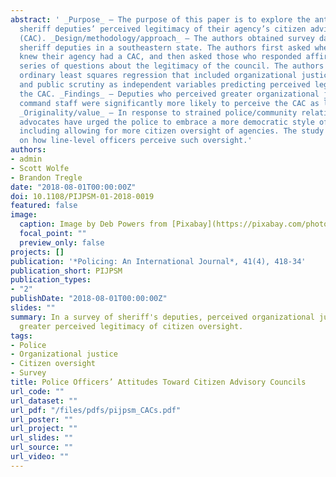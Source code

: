 ```yaml
---
abstract: ' _Purpose_ – The purpose of this paper is to explore the antecedents of
  sheriff deputies’ perceived legitimacy of their agency’s citizen advisory council
  (CAC). _Design/methodology/approach_ – The authors obtained survey data from 567
  sheriff deputies in a southeastern state. The authors first asked whether respondents
  knew their agency had a CAC, and then asked those who responded affirmatively a
  series of questions about the legitimacy of the council. The authors then ran an
  ordinary least squares regression that included organizational justice, self-legitimacy
  and public scrutiny as independent variables predicting perceived legitimacy of
  the CAC. _Findings_ – Deputies who perceived greater organizational justice from
  command staff were significantly more likely to perceive the CAC as legitimate.
  _Originality/value_ – In response to strained police/community relations, reform
  advocates have urged the police to embrace a more democratic style of policing,
  including allowing for more citizen oversight of agencies. The study sheds light
  on how line-level officers perceive such oversight.'
authors:
- admin
- Scott Wolfe
- Brandon Tregle
date: "2018-08-01T00:00:00Z"
doi: 10.1108/PIJPSM-01-2018-0019
featured: false
image:
  caption: Image by Deb Powers from [Pixabay](https://pixabay.com/photos/city-council-meeting-208769/)
  focal_point: ""
  preview_only: false
projects: []
publication: '*Policing: An International Journal*, 41(4), 418-34'
publication_short: PIJPSM
publication_types:
- "2"
publishDate: "2018-08-01T00:00:00Z"
slides: ""
summary: In a survey of sheriff's deputies, perceived organizational justice predicted
  greater perceived legitimacy of citizen oversight.
tags:
- Police
- Organizational justice
- Citizen oversight
- Survey
title: Police Officers’ Attitudes Toward Citizen Advisory Councils
url_code: ""
url_dataset: ""
url_pdf: "/files/pdfs/pijpsm_CACs.pdf"
url_poster: ""
url_project: ""
url_slides: ""
url_source: ""
url_video: ""
---
```


